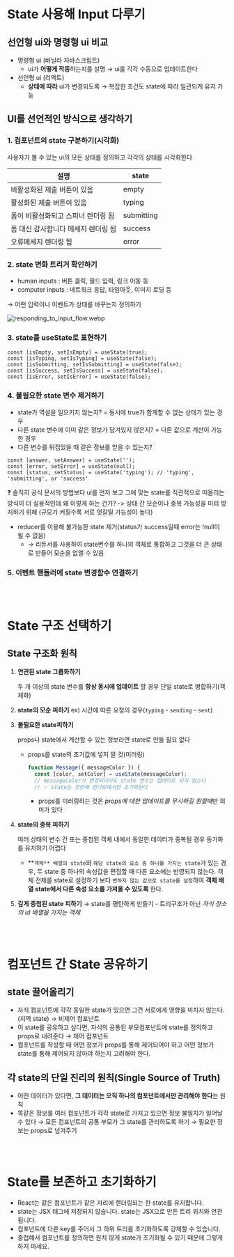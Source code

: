 # State 사용해 Input 다루기

## 선언형 ui와 명령형 ui 비교

- 명령형 ui (바닐라 자바스크립트)
    - ui가 **어떻게 작동**하는지를 설명 → ui를 각각 수동으로 업데이트한다
- 선언형 ui (리액트)
    - **상태에 따라** ui가 변경되도록 → 복잡한 조건도 state에 따라 일관되게 유지 가능

## UI를 선언적인 방식으로 생각하기

### 1. 컴포넌트의 state 구분하기(시각화)

사용자가 볼 수 있는 ui의 모든 상태를 정의하고 각각의 상태를 시각화한다

| 설명 | state |
| --- | --- |
| 비활성화된 제출 버튼이 있음 | empty |
| 활성화된 제출 버튼이 있음 | typing |
| 폼이 비활성화되고 스피너 렌더링 됨 | submitting |
| 폼 대신 감사합니다 메세지 렌더링 됨 | success |
| 오류메세지 렌더링 됨 | error |

### 2. state 변화 트리거 확인하기

- human inputs : 버튼 클릭, 필드 입력, 링크 이동 등
- computer inputs : 네트워크 응답, 타임아웃, 이미지 로딩 등

→ 어떤 입력이나 이벤트가 상태를 바꾸는지 정의하기

![responding_to_input_flow.webp](attachment:8cd181f7-cf2d-41ba-b0c5-a3a44d2e749c:responding_to_input_flow.webp)

### 3. state를 useState로 표현하기

```tsx
const [isEmpty, setIsEmpty] = useState(true);
const [isTyping, setIsTyping] = useState(false);
const [isSubmitting, setIsSubmitting] = useState(false);
const [isSuccess, setIsSuccess] = useState(false);
const [isError, setIsError] = useState(false);
```

### 4. 불필요한 state 변수 제거하기

- state가 역설을 일으키지 않는지? = 동시에 true가 함께할 수 없는 상태가 있는 경우
- 다른 state 변수에 이미 같은 정보가 담겨있지 않은지? = 다른 값으로 계산이 가능한 경우
- 다른 변수를 뒤집었을 때 같은 정보를 얻을 수 있는지?

```tsx
const [answer, setAnswer] = useState('');
const [error, setError] = useState(null);
const [status, setStatus] = useState('typing'); // 'typing', 'submitting', or 'success'
```


❓ 솔직히 공식 문서의 방법보다 ui를 먼저 보고 그에 맞는 state를 직관적으로 떠올리는 방식이 더 실용적인데 왜 이렇게 하는 건가?
-> 상태 간 모순이나 중복 가능성을 미리 방지하기 위해 (규모가 커질수록 서로 엇갈릴 가능성이 높다)


- reducer를 이용해 불가능한 state 제거(status가 success일때 error는 !null이 될 수 없음)
    - → 리듀서를 사용하여 state변수를 하나의 객체로 통합하고 그것을 더 큰 상태로 만들어 모순을 없앨 수 있음

### 5. 이벤트 핸들러에 state 변경함수 연결하기
<br>
<br>

# State 구조 선택하기

## State 구조화 원칙

1. **연관된 state 그룹화하기**
    
    두 개 이상의 state 변수를 **항상 동시에 업데이트** 할 경우 단일 state로 병합하기(객체화)
    
2. **state의 모순 피하기** ex) 시간에 따른 요청의 경우(`typing` - `sending` - `sent`)
3. **불필요한 state피하기**
    
    props나 state에서 계산할 수 있는 정보라면 state로 만들 필요 없다
    
    - props를 state의 초기값에 넣지 말 것(미러링)
        
        ```jsx
        function Message({ messageColor }) {
          const [color, setColor] = useState(messageColor);
          // messageColor가 변경되더라도 state 변수는 업데이트 되지 않는다
          // ✅ state는 첫번째 렌더링에서만 초기화된다
        ```
        
        - props를 미러링하는 것은 *props에 대한 업데이트를 무시하길 원할때*만 의미가 있다
4. **state의 중복 피하기**
    
    여러 상태의 변수 간 또는 중첩된 객체 내에서 동일한 데이터가 중복될 경우 동기화를 유지하기 어렵다
    
    - **`객체** 배열의 state`와 `해당 state의 요소 중 하나를 가지는 state`가 있는 경우, 두 state 중 하나의 속성값을 편집할 때 다른 요소에는 반영되지 않는다. 객체 전체를 state로 설정하기 보다 `변하지 않는 값으로 state를 설정`하여 **객체 배열 state에서 다른 속성 요소를 가져올 수 있도록** 한다.
5. **깊게 중첩된 state 피하기** → state를 평탄하게 만들기 - 트리구조가 아닌 *자식 장소의 id 배열을 가지는 객체*
<br>
<br>

# 컴포넌트 간 State 공유하기

## state 끌어올리기

- 자식 컴포넌트에 각각 동일한 state가 있으면 그건 서로에게 영향을 미치지 않는다. (지역 state) → 비제어 컴포넌트
- 이 state를 공유하고 싶다면, 자식의 공통된 부모컴포넌트에 state를 정의하고 props로 내려준다 → 제어 컴포넌트
- 컴포넌트를 작성할 때 어떤 정보가 props를 통해 제어되어야 하고 어떤 정보가 state를 통해 제어되지 않아야 하는지 고려해야 한다.

## 각 state의 단일 진리의 원칙(Single Source of Truth)

- 어떤 데이터가 있다면, **그 데이터는 오직 하나의 컴포넌트에서만 관리해야 한다**는 원칙
- 똑같은 정보를 여러 컴포넌트가 각각 state로 가지고 있으면 정보 불일치가 일어날 수 있다 → 모든 컴포넌트의 공통 부모가 그 state를 관리하도록 하기 → 필요한 정보는 props로 넘겨주기
<br>
<br>

# State를 보존하고 초기화하기

- React는 같은 컴포넌트가 같은 자리에 렌더링되는 한 state를 유지합니다.
- state는 JSX 태그에 저장되지 않습니다. state는 JSX으로 만든 트리 위치와 연관됩니다.
- 컴포넌트에 다른 key를 주어서 그 하위 트리를 초기화하도록 강제할 수 있습니다.
- 중첩해서 컴포넌트를 정의하면 원치 않게 state가 초기화될 수 있기 때문에 그렇게 하지 마세요.
